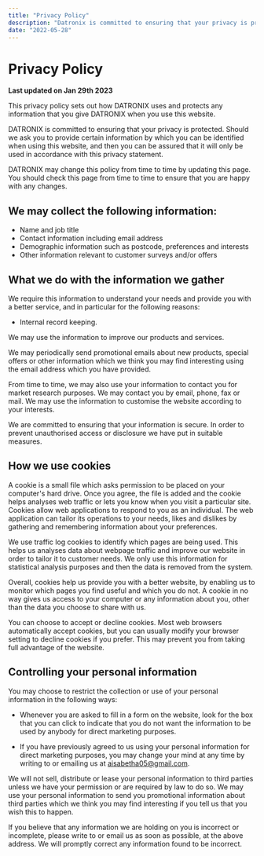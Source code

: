 ```yaml
---
title: "Privacy Policy"
description: "‌Datronix is committed to ensuring that your privacy is protected. Should we ask you to provide certain information by which you can be identified when using this website, and then you can be assured that it will only be used in accordance with this privacy statement."
date: "2022-05-28"
---
```


# Privacy Policy

**Last updated on Jan 29th 2023**

This privacy policy sets out how DATRONIX uses and protects any information that you give DATRONIX when you use this website.

DATRONIX is committed to ensuring that your privacy is protected. Should we ask you to provide certain information by which you can be identified when using this website, and then you can be assured that it will only be used in accordance with this privacy statement.

DATRONIX may change this policy from time to time by updating this page. You should check this page from time to time to ensure that you are happy with any changes.

## We may collect the following information:

-   Name and job title
-   Contact information including email address
-   Demographic information such as postcode, preferences and interests
-   Other information relevant to customer surveys and/or offers

## What we do with the information we gather

We require this information to understand your needs and provide you with a better service, and in particular for the following reasons:

-   Internal record keeping.

We may use the information to improve our products and services.

We may periodically send promotional emails about new products, special offers or other information which we think you may find interesting using the email address which you have provided.

From time to time, we may also use your information to contact you for market research purposes. We may contact you by email, phone, fax or mail. We may use the information to customise the website according to your interests.

We are committed to ensuring that your information is secure. In order to prevent unauthorised access or disclosure we have put in suitable measures.

## How we use cookies

A cookie is a small file which asks permission to be placed on your computer's hard drive. Once you agree, the file is added and the cookie helps analyses web traffic or lets you know when you visit a particular site. Cookies allow web applications to respond to you as an individual. The web application can tailor its operations to your needs, likes and dislikes by gathering and remembering information about your preferences.

We use traffic log cookies to identify which pages are being used. This helps us analyses data about webpage traffic and improve our website in order to tailor it to customer needs. We only use this information for statistical analysis purposes and then the data is removed from the system.

Overall, cookies help us provide you with a better website, by enabling us to monitor which pages you find useful and which you do not. A cookie in no way gives us access to your computer or any information about you, other than the data you choose to share with us.

You can choose to accept or decline cookies. Most web browsers automatically accept cookies, but you can usually modify your browser setting to decline cookies if you prefer. This may prevent you from taking full advantage of the website.

## Controlling your personal information

You may choose to restrict the collection or use of your personal information in the following ways:

-   Whenever you are asked to fill in a form on the website, look for the box that you can click to indicate that you do not want the information to be used by anybody for direct marketing purposes.

-   If you have previously agreed to us using your personal information for direct marketing purposes, you may change your mind at any time by writing to or emailing us at aisabetha05@gmail.com.

We will not sell, distribute or lease your personal information to third parties unless we have your permission or are required by law to do so. We may use your personal information to send you promotional information about third parties which we think you may find interesting if you tell us that you wish this to happen.

If you believe that any information we are holding on you is incorrect or incomplete, please write to or email us as soon as possible, at the above address. We will promptly correct any information found to be incorrect.
